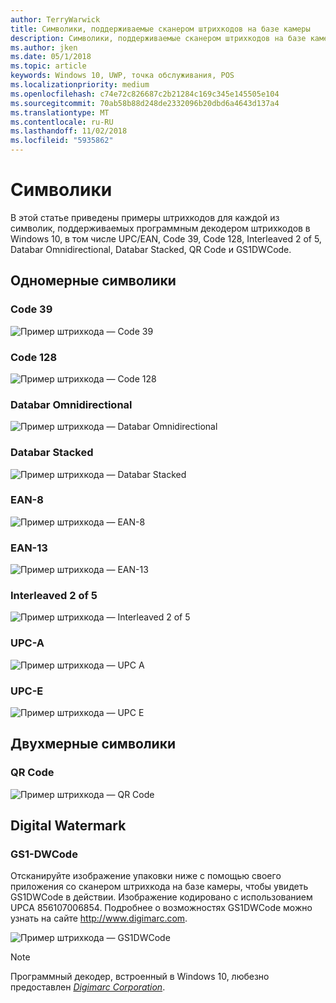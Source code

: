 ```yaml
---
author: TerryWarwick
title: Символики, поддерживаемые сканером штрихкодов на базе камеры
description: Символики, поддерживаемые сканером штрихкодов на базе камеры
ms.author: jken
ms.date: 05/1/2018
ms.topic: article
keywords: Windows 10, UWP, точка обслуживания, POS
ms.localizationpriority: medium
ms.openlocfilehash: c74e72c826687c2b21284c169c345e145505e104
ms.sourcegitcommit: 70ab58b88d248de2332096b20dbd6a4643d137a4
ms.translationtype: MT
ms.contentlocale: ru-RU
ms.lasthandoff: 11/02/2018
ms.locfileid: "5935862"
---
```

# <a name="symbologies"></a>Символики
В этой статье приведены примеры штрихкодов для каждой из символик, поддерживаемых программным декодером штрихкодов в Windows 10, в том числе UPC/EAN, Code 39, Code 128, Interleaved 2 of 5, Databar Omnidirectional, Databar Stacked, QR Code и GS1DWCode.

## <a name="1d-symbologies"></a>Одномерные символики

### <a name="code-39"></a>Code 39
![Пример штрихкода — Code 39](images/pos/sample-barcode-code39.png)

### <a name="code-128"></a>Code 128
![Пример штрихкода — Code 128](images/pos/sample-barcode-code128.png)

### <a name="databar-omnidirectional"></a>Databar Omnidirectional
![Пример штрихкода — Databar Omnidirectional](images/pos/sample-barcode-databar-omnidirectional.png) 
### <a name="databar-stacked"></a>Databar Stacked
![Пример штрихкода — Databar Stacked](images/pos/sample-barcode-databar-stacked.png)

### <a name="ean-8"></a>EAN-8
![Пример штрихкода — EAN-8](images/pos/sample-barcode-ean8.png)

### <a name="ean-13"></a>EAN-13
![Пример штрихкода — EAN-13](images/pos/sample-barcode-ean13.png)

### <a name="interleaved-2-of-5"></a>Interleaved 2 of 5
![Пример штрихкода — Interleaved 2 of 5](images/pos/sample-barcode-interleaved-2-of-5.png)

### <a name="upc-a"></a>UPC-A
![Пример штрихкода — UPC A](images/pos/sample-barcode-upca.png)

### <a name="upc-e"></a>UPC-E
![Пример штрихкода — UPC E](images/pos/sample-barcode-upce.png)

## <a name="2d-symbologies"></a>Двухмерные символики
### <a name="qr-code"></a>QR Code
![Пример штрихкода — QR Code](images/pos/sample-barcode-qrcode.png)

## <a name="digital-watermark"></a>Digital Watermark
### <a name="gs1-dwcode"></a>GS1-DWCode

Отсканируйте изображение упаковки ниже с помощью своего приложения со сканером штрихкода на базе камеры, чтобы увидеть GS1DWCode в действии.  Изображение кодировано с использованием UPCA 856107006854.  Подробнее о возможностях GS1DWCode можно узнать на сайте http://www.digimarc.com.

![Пример штрихкода — GS1DWCode](images/pos/rice-box-v7.jpg)

> [!NOTE]
> Программный декодер, встроенный в Windows 10, любезно предоставлен [*Digimarc Corporation*](https://www.digimarc.com/).
